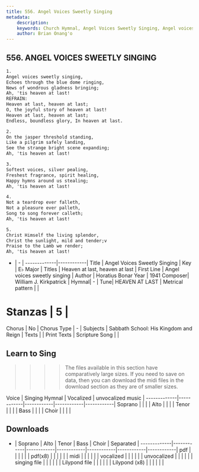 ```yaml
---
title: 556. Angel Voices Sweetly Singing
metadata:
    description: 
    keywords: Church Hymnal, Angel Voices Sweetly Singing, Angel voices sweetly singing, Heaven at last, heaven at last
    author: Brian Onang'o
---
```



## 556. ANGEL VOICES SWEETLY SINGING

```txt
1.
Angel voices sweetly singing, 
Echoes through the blue dome ringing, 
News of wondrous gladness bringing; 
Ah, 'tis heaven at last! 
REFRAIN:
Heaven at last, heaven at last; 
O, the joyful story of heaven at last! 
Heaven at last, heaven at last; 
Endless, boundless glory, In heaven at last. 

2.
On the jasper threshold standing, 
Like a pilgrim safely landing, 
See the strange bright scene expanding; 
Ah, 'tis heaven at last! 

3.
Softest voices, silver pealing, 
Freshest fragrance, spirit healing, 
Happy hymns around us stealing; 
Ah, 'tis heaven at last! 

4.
Not a teardrop ever falleth, 
Not a pleasure ever palleth, 
Song to song forever calleth; 
Ah, 'tis heaven at last! 

5.
Christ Himself the living splendor, 
Christ the sunlight, mild and tender;v 
Praise to the Lamb we render; 
Ah, 'tis heaven at last!
```

- |   -  |
-------------|------------|
Title | Angel Voices Sweetly Singing |
Key | E♭ Major |
Titles | Heaven at last, heaven at last |
First Line | Angel voices sweetly singing |
Author | Horatius Bonar
Year | 1941
Composer| William J. Kirkpatrick |
Hymnal|  - |
Tune| HEAVEN AT LAST |
Metrical pattern | |
# Stanzas | 5 |
Chorus | No |
Chorus Type | - |
Subjects | Sabbath School: His Kingdom and Reign |
Texts |  |
Print Texts | 
Scripture Song |  |
  
## Learn to Sing

>>>> The files available in this section have comparatively large sizes. If you need to save on data, then you can download the midi files in the download section as they are of smaller sizes.

Voice |  Singing Hymnal | Vocalized | unvocalized music |
-------------|------------|------------|------------|------------|
Soprano | | | |
Alto | | | |
Tenor | | | |
Bass | | | |
Choir | | | |

## Downloads

- |  Soprano | Alto | Tenor | Bass | Choir | Separated |
-------------|------------|------------|------------|------------|------------|------------|
pdf | | | | | |
pdf(x8) | | | | | |
midi | | | | | |
vocalized | | | | | |
unvocalized | | | | | |
singing file | | | | | |
Lilypond file | | | | | |
Lilypond (x8) | | | | | |
  